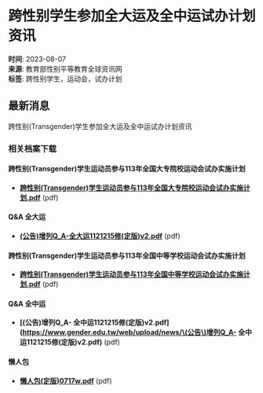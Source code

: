 # 跨性别学生参加全大运及全中运试办计划资讯

**时间**: 2023-08-07  
**来源**: 教育部性别平等教育全球资讯网  
**标签**: 跨性别学生，运动会，试办计划  

## 最新消息

跨性别(Transgender)学生参加全大运及全中运试办计划资讯

### 相关档案下载

#### 跨性别(Transgender)学生运动员参与113年全国大专院校运动会试办实施计划
- **[跨性别(Transgender)学生运动员参与113年全国大专院校运动会试办实施计划.pdf](https://www.gender.edu.tw/web/upload/news/跨性別\(Transgender\)學生運動員參與113年全國大專校院運動會試辦實施計畫.pdf)** (pdf)

#### Q&A 全大运
- **[(公告)增列Q_A-全大运1121215修(定版)v2.pdf](https://www.gender.edu.tw/web/upload/news/\(公告\)增列Q_A-全大运1121215修\(定版\)v2.pdf)** (pdf)

#### 跨性别(Transgender)学生运动员参与113年全国中等学校运动会试办实施计划
- **[跨性别(Transgender)学生运动员参与113年全国中等学校运动会试办实施计划.pdf](https://www.gender.edu.tw/web/upload/news/跨性別\(Transgender\)學生運動員參與113年全國中等學校運動會試辦實施計畫.pdf)** (pdf)

#### Q&A 全中运
- **[(公告)增列Q_A- 全中运1121215修(定版)v2.pdf](https://www.gender.edu.tw/web/upload/news/\(公告\)增列Q_A- 全中运1121215修\(定版\)v2.pdf)** (pdf)

#### 懒人包
- **[懒人包(定版)0717w.pdf](https://www.gender.edu.tw/web/upload/news/懶人包\(定版\)0717w.pdf)** (pdf)
<!-- tcd_original_link https://www.gender.edu.tw/web/index.php/m1/m1_01_01?sid=584 -->
